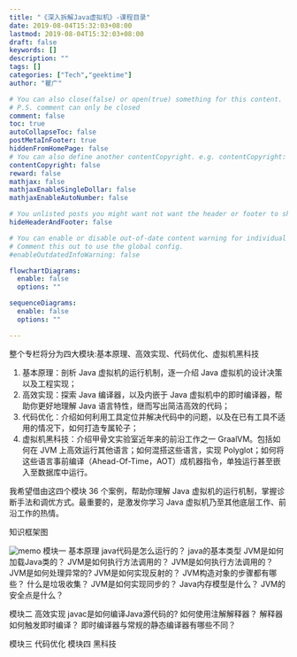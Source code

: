 ```yaml
---
title: "《深入拆解Java虚拟机》-课程目录"
date: 2019-08-04T15:32:03+08:00
lastmod: 2019-08-04T15:32:03+08:00
draft: false
keywords: []
description: ""
tags: []
categories: ["Tech","geektime"]
author: "瞿广"

# You can also close(false) or open(true) something for this content.
# P.S. comment can only be closed
comment: false
toc: true
autoCollapseToc: false
postMetaInFooter: true
hiddenFromHomePage: false
# You can also define another contentCopyright. e.g. contentCopyright: "This is another copyright."
contentCopyright: false
reward: false
mathjax: false
mathjaxEnableSingleDollar: false
mathjaxEnableAutoNumber: false

# You unlisted posts you might want not want the header or footer to show
hideHeaderAndFooter: false

# You can enable or disable out-of-date content warning for individual post.
# Comment this out to use the global config.
#enableOutdatedInfoWarning: false

flowchartDiagrams:
  enable: false
  options: ""

sequenceDiagrams: 
  enable: false
  options: ""

---
```


整个专栏将分为四大模块:基本原理、高效实现、代码优化、虚拟机黑科技

<!--more-->


1. 基本原理：剖析 Java 虚拟机的运行机制，逐一介绍 Java 虚拟机的设计决策以及工程实现；
2. 高效实现：探索 Java 编译器，以及内嵌于 Java 虚拟机中的即时编译器，帮助你更好地理解 Java 语言特性，继而写出简洁高效的代码；
3. 代码优化：介绍如何利用工具定位并解决代码中的问题，以及在已有工具不适用的情况下，如何打造专属轮子；
4. 虚拟机黑科技：介绍甲骨文实验室近年来的前沿工作之一 GraalVM。包括如何在 JVM 上高效运行其他语言；如何混搭这些语言，实现 Polyglot；如何将这些语言事前编译（Ahead-Of-Time，AOT）成机器指令，单独运行甚至嵌入至数据库中运行。

我希望借由这四个模块 36 个案例，帮助你理解 Java 虚拟机的运行机制，掌握诊断手法和调优方式。最重要的，是激发你学习 Java 虚拟机乃至其他底层工作、前沿工作的热情。

知识框架图

![memo](https://static001.geekbang.org/resource/image/41/77/414248014bf825dd610c3095eed75377.jpg)
模块一 基本原理
java代码是怎么运行的？
java的基本类型
JVM是如何加载Java类的？
JVM是如何执行方法调用的？
JVM是如何执行方法调用的？
JVM是如何处理异常的?
JVM是如何实现反射的？
JVM构造对象的步骤都有哪些？
什么是垃圾收集？
JVM是如何实现同步的？
Java内存模型是什么？
JVM的安全点是什么？

模块二 高效实现
javac是如何编译Java源代码的?
如何使用注解解释器？
解释器如何触发即时编译？
即时编译器与常规的静态编译器有哪些不同？

模块三 代码优化
模块四 黑科技